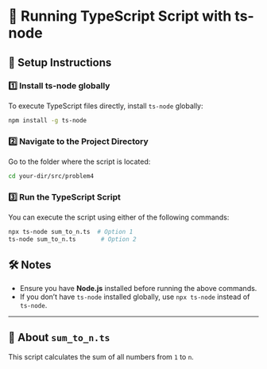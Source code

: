 # 🚀 Running TypeScript Script with ts-node

## 📌 Setup Instructions

### 1️⃣ Install ts-node globally

To execute TypeScript files directly, install `ts-node` globally:

```sh
npm install -g ts-node
```

### 2️⃣ Navigate to the Project Directory

Go to the folder where the script is located:

```sh
cd your-dir/src/problem4
```

### 3️⃣ Run the TypeScript Script

You can execute the script using either of the following commands:

```sh
npx ts-node sum_to_n.ts  # Option 1
ts-node sum_to_n.ts       # Option 2
```

## 🛠 Notes

- Ensure you have **Node.js** installed before running the above commands.
- If you don’t have `ts-node` installed globally, use `npx ts-node` instead of `ts-node`.

---

## 📖 About `sum_to_n.ts`

This script calculates the sum of all numbers from `1` to `n`.
